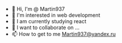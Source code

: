 - 👋 Hi, I'm @ Martin937
- 👀 I'm interested in web development
- 🌱 I am currently studying react
- 💞️ I want to collaborate on ...
- 📫 How to get to me Martin937@yandex.ru

<!---
Martin937/Martin937 is a ✨ special ✨ repository because its `README.md` (this file) appears on your GitHub profile.
You can click the Preview link to take a look at your changes.
--->
